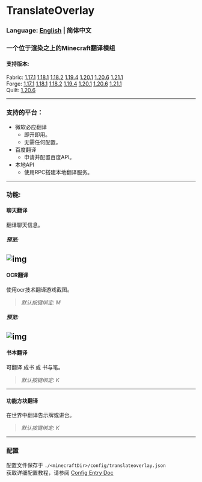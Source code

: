 # TranslateOverlay
### Language: [English](https://github.com/PlumeIS/TranslateOverlay/blob/1.21/README.md) | 简体中文
### 一个位于渲染之上的Minecraft翻译模组

#### 支持版本:   
Fabric: [1.17.1]() [1.18.1]() [1.18.2]() [1.19.4]() [1.20.1]() [1.20.6]() [1.21.1]()   
Forge: [1.17.1]() [1.18.1]() [1.18.2]() [1.19.4]() [1.20.1]() [1.20.6]() [1.21.1]()   
Quilt: [1.20.6]()   

---

### 支持的平台：
+ 微软必应翻译
  + 即开即用。
  + 无需任何配置。
+ 百度翻译
  + 申请并配置百度API。
+ 本地API
  + 使用RPC搭建本地翻译服务。

---   

### 功能:
#### 聊天翻译
翻译聊天信息。   

##### *预览:*
![img](https://plumeis.github.io/img/tov1.png)
---
#### OCR翻译
使用ocr技术翻译游戏截图。   
> *默认按键绑定: M*   

##### *预览:*
![img](https://plumeis.github.io/img/tov2.png)
----
#### 书本翻译
可翻译 成书 或 书与笔。   
> *默认按键绑定: K*   
----
#### 功能方块翻译
在世界中翻译告示牌或讲台。   
> *默认按键绑定: K*   
----

### 配置
配置文件保存于 `./<minecraftDir>/config/translateoverlay.json`   
获取详细配置教程，请参阅 [Config Entry Doc](https://github.com/PlumeIS/TranslateOverlay/blob/1.21/CONFIG_DOC.md)
